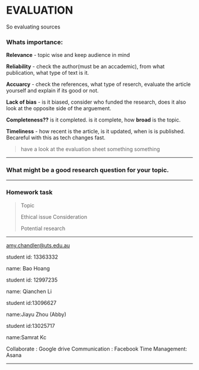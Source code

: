 # EVALUATION 

So evaluating sources

### Whats importance:

__Relevance__ - topic wise and keep audience in mind

__Reliability__ - check the author(must be an accademic), from what publication, what type of text is it.

__Accuarcy__ - check the references, what type of reserch, evaluate the article yourself and explain if its good or not.

__Lack of bias__ - is it biased, consider who funded the research, does it also look at the opposite side of the arguement.

__Completeness??__ is it completed. is it complete, how __broad__ is the topic.

__Timeliness__ - how recent is the article, is it updated, when is is published. Becareful with this as tech changes fast.

> have a look at the evaluation sheet
> something something
---

### What might be a good research question for your topic.


---

### Homework task
> Topic
> 
> Ethical issue Consideration
>
> Potential research

---

amy.chandler@uts.edu.au

student id: 13363332

name: Bao Hoang

student id: 12997235

name: Qianchen Li

student id:13096627

name:Jiayu Zhou (Abby)

student id:13025717

name:Samrat Kc

Collaborate : Google drive
Communication : Facebook
Time Management: Asana

---
